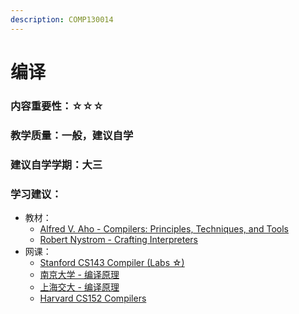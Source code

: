 ```yaml
---
description: COMP130014
---
```


# 编译

### 内容重要性：☆☆☆

### 教学质量：一般，建议自学

### 建议自学学期：大三

### 学习建议：

* 教材：
  * [Alfred V. Aho - Compilers: Principles, Techniques, and Tools](https://book.douban.com/subject/3296317/)
  * [Robert Nystrom - Crafting Interpreters](https://book.douban.com/subject/35548379/)
* 网课：
  * [Stanford CS143 Compiler (Labs ☆)](https://csdiy.wiki/%E7%BC%96%E8%AF%91%E5%8E%9F%E7%90%86/CS143/)
  * [南京大学 - 编译原理](https://csdiy.wiki/%E7%BC%96%E8%AF%91%E5%8E%9F%E7%90%86/NJU-Compilers/#\_1)
  * [上海交大 - 编译原理](https://github.com/Kami-code/SE3355-Compliers-2021-Notes)
  * [Harvard CS152 Compilers](https://www.bilibili.com/video/BV19A411E7Zu)

